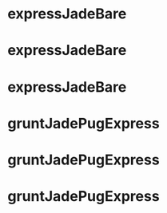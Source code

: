 # expressJadeBare
# expressJadeBare
# expressJadeBare
# gruntJadePugExpress
# gruntJadePugExpress
# gruntJadePugExpress
